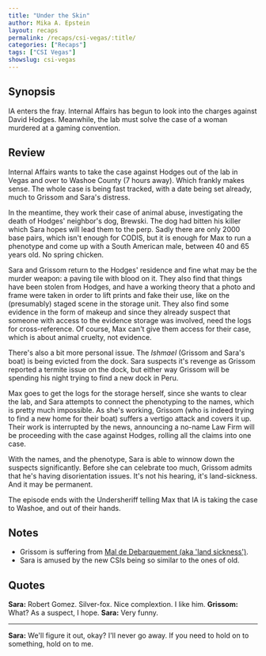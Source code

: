 ```yaml
---
title: "Under the Skin"
author: Mika A. Epstein
layout: recaps
permalink: /recaps/csi-vegas/:title/
categories: ["Recaps"]
tags: ["CSI Vegas"]
showslug: csi-vegas
---
```


## Synopsis

IA enters the fray. Internal Affairs has begun to look into the charges against David Hodges. Meanwhile, the lab must solve the case of a woman murdered at a gaming convention.

## Review

Internal Affairs wants to take the case against Hodges out of the lab in Vegas and over to Washoe County (7 hours away). Which frankly makes sense. The whole case is being fast tracked, with a date being set already, much to Grissom and Sara's distress.

In the meantime, they work their case of animal abuse, investigating the death of Hodges' neighbor's dog, Brewski. The dog had bitten his killer which Sara hopes will lead them to the perp. Sadly there are only 2000 base pairs, which isn't enough for CODIS, but it is enough for Max to run a phenotype and come up with a South American male, between 40 and 65 years old. No spring chicken.

Sara and Grissom return to the Hodges' residence and fine what may be the murder weapon: a paving tile with blood on it. They also find that things have been stolen from Hodges, and have a working theory that a photo and frame were taken in order to lift prints and fake their use, like on the (presumably) staged scene in the storage unit. They also find some evidence in the form of makeup and since they already suspect that someone with access to the evidence storage was involved, need the logs for cross-reference. Of course, Max can't give them access for their case, which is about animal cruelty, not evidence.

There's also a bit more personal issue. The _Ishmael_ (Grissom and Sara's boat) is being evicted from the dock. Sara suspects it's revenge as Grissom reported a termite issue on the dock, but either way Grissom will be spending his night trying to find a new dock in Peru.

Max goes to get the logs for the storage herself, since she wants to clear the lab, and Sara attempts to connect the phenotyping to the names, which is pretty much impossible. As she's working, Grissom (who is indeed trying to find a new home for their boat) suffers a vertigo attack and covers it up. Their work is interrupted by the news, announcing a no-name Law Firm will be proceeding with the case against Hodges, rolling all the claims into one case.

With the names, and the phenotype, Sara is able to winnow down the suspects significantly. Before she can celebrate too much, Grissom admits that he's having disorientation issues. It's not his hearing, it's land-sickness. And it may be permanent.

The episode ends with the Undersheriff telling Max that IA is taking the case to Washoe, and out of their hands.

## Notes

* Grissom is suffering from [Mal de Debarquement (aka 'land sickness')](https://en.wikipedia.org/wiki/Mal_de_debarquement).
* Sara is amused by the new CSIs being so similar to the ones of old.

## Quotes

**Sara:** Robert Gomez. Silver-fox. Nice complextion. I like him.
**Grissom:** What? As a suspect, I hope.
**Sara:** Very funny.

- - -

**Sara:** We'll figure it out, okay? I'll never go away. If you need to hold on to something, hold on to me.
